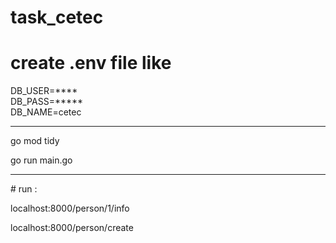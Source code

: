 # task_cetec

# create .env file like
DB_USER=****<br>
DB_PASS=*****<br>
DB_NAME=cetec

<hr>

go mod tidy 


go run main.go

<hr>
# run :


localhost:8000/person/1/info


localhost:8000/person/create


